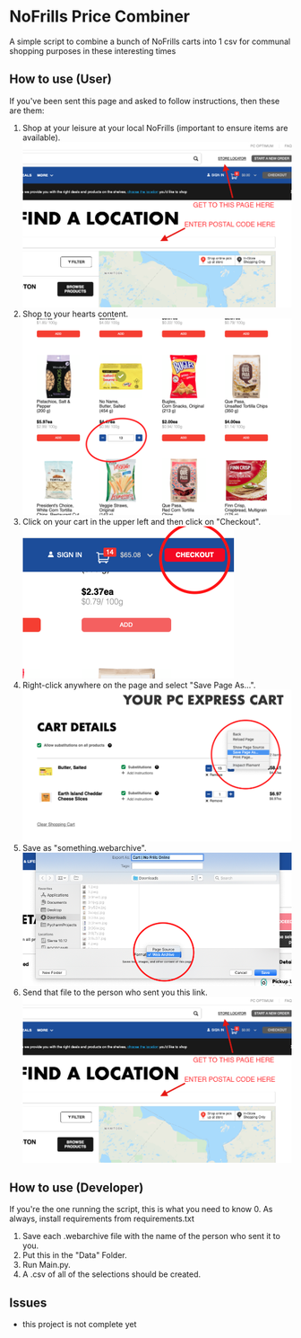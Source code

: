 # NoFrills Price Combiner
A simple script to combine a bunch of NoFrills carts into 1 csv for communal shopping purposes in these interesting times

## How to use (User) ##
If you've been sent this page and asked to follow instructions, then these are them:

1. Shop at your leisure at your local NoFrills (important to ensure items are available).
![](instructional_images/find_store.png)
2. Shop to your hearts content.
![](instructional_images/buy_stuff.png)
3. Click on your cart in the upper left and then click on "Checkout".
![](instructional_images/checkout.png)
4. Right-click anywhere on the page and select "Save Page As...".
![](instructional_images/save_page.png)
5. Save as "something.webarchive".
![](instructional_images/as_type.png)
6. Send that file to the person who sent you this link.
![](instructional_images/find_store.png)


## How to use (Developer) ##
If you're the one running the script, this is what you need to know
0. As always, install requirements from requirements.txt
1. Save each .webarchive file with the name of the person who sent it to you.
2. Put this in the "Data" Folder.
3. Run Main.py.
4. A .csv of all of the selections should be created.

## Issues ##
- this project is not complete yet
